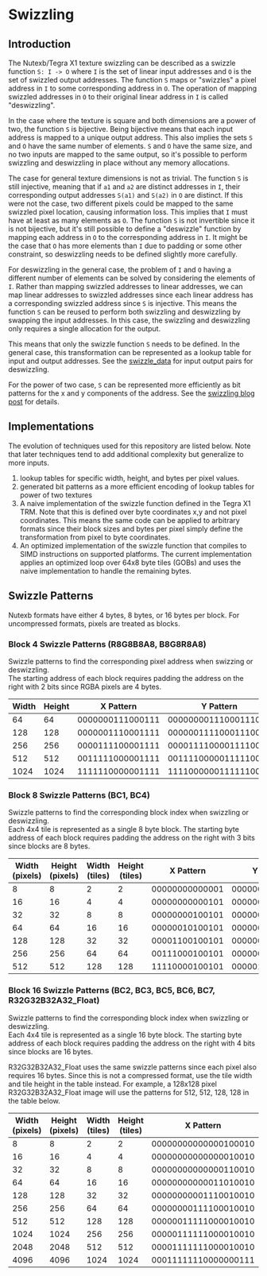 # Swizzling
## Introduction
The Nutexb/Tegra X1 texture swizzling can be described as a swizzle function `S: I -> O` where `I` is the set of linear input addresses and `O` is the set of swizzled output addresses. The function `S` maps or "swizzles" a pixel address in `I` to some corresponding address in `O`. The operation of mapping swizzled addresses in `O` to their original linear address in `I` is called "deswizzling". 

In the case where the texture is square and both dimensions are a power of two, the function `S` is bijective. Being bijective means that each input address is mapped to a unique output address. This also implies the sets `S` and `O` have the same number of elements. `S` and `O` have the same size, and no two inputs are mapped to the same output, so it's possible to perform swizzling and deswizzling in place without any memory allocations.  

The case for general texture dimensions is not as trivial. The function `S` is still injective, meaning that if `a1` and `a2` are distinct addresses in `I`, their corresponding output addresses `S(a1)` and `S(a2)` in `O` are distinct. If this were not the case, two different pixels could be mapped to the same swizzled pixel location, causing information loss. This implies that `I` must have at least as many elements as `O`. The function `S` is not invertible since it is not bijective, but it's still possible to define a "deswizzle" function by mapping each address in `O` to the corresponding address in `I`. It might be the case that `O` has more elements than `I` due to padding or some other constraint, so deswizzling needs to be defined slightly more carefully.  

For deswizzling in the general case, the problem of `I` and `O` having a different number of elements can be solved by considering the elements of `I`. Rather than mapping swizzled addresses to linear addresses, we can map linear addresses to swizzled addresses since each linear address has a corresponding swizzled address since `S` is injective. This means the function `S` can be reused to perform both swizzling and deswizzling by swapping the input addresses. In this case, the swizzling and deswizzling only requires a single allocation for the output.  

This means that only the swizzle function `S` needs to be defined. In the general case, this transformation can be represented as a lookup table for input and output addresses. See the [swizzle_data](https://github.com/ScanMountGoat/nutexb_swizzle/tree/main/swizzle_data) for input output pairs for deswizzling.  

For the power of two case, `S` can be represented more efficiently as bit patterns for the x and y components of the address. See the [swizzling blog post](https://fgiesen.wordpress.com/2011/01/17/texture-tiling-and-swizzling/) for details.

## Implementations
The evolution of techniques used for this repository are listed below. Note that later techniques tend to add additional complexity but generalize to more inputs.
1. lookup tables for specific width, height, and bytes per pixel values.
2. generated bit patterns as a more efficient encoding of lookup tables for power of two textures
3. A naive implementation of the swizzle function defined in the Tegra X1 TRM. Note that this is defined over byte coordinates x,y and not pixel coordinates. This means the same 
code can be applied to arbitrary formats since their block sizes and bytes per pixel simply define the transformation from pixel to byte coordinates.
4. An optimized implementation of the swizzle function that compiles to SIMD instructions on supported platforms. The current implementation applies an optimized loop over 
64x8 byte tiles (GOBs) and uses the naive implementation to handle the remaining bytes. 

## Swizzle Patterns
Nutexb formats have either 4 bytes, 8 bytes, or 16 bytes per block. For uncompressed formats, pixels are treated as blocks.

### Block 4 Swizzle Patterns (R8G8B8A8, B8G8R8A8)
Swizzle patterns to find the corresponding pixel address when swizzing or deswizzling.  
The starting address of each block requires padding the address on the right with 2 bits since RGBA pixels are 4 bytes.  

| Width | Height | X Pattern | Y Pattern |
| --- | --- | --- | ------- |
| 64   | 64   | 0000000111000111 | 00000000111000111000 |
| 128  | 128  | 0000001110001111 | 00000011110001110000 |
| 256  | 256  | 0000111100001111 | 00001111000011110000 |
| 512  | 512  | 0011111000001111 | 00111100000111110000 |
| 1024 | 1024 | 1111110000001111 | 11110000001111110000 |

### Block 8 Swizzle Patterns (BC1, BC4)
Swizzle patterns to find the corresponding block index when swizzling or deswizzling.  
Each 4x4 tile is represented as a single 8 byte block. The starting byte address of each block requires 
padding the address on the right with 3 bits since blocks are 8 bytes.  

| Width (pixels) | Height (pixels) | Width (tiles) | Height (tiles) | X Pattern | Y Pattern |
| --- | --- | --- | --- | --- | --- |
| 8   | 8   | 2   | 2   | 00000000000001 | 000000000000010 |
| 16  | 16  | 4   | 4   | 00000000000101 | 000000000001010 |
| 32  | 32  | 8   | 8   | 00000000100101 | 000000000011010 |
| 64  | 64  | 16  | 16  | 00000010100101 | 000000001011010 |
| 128 | 128 | 32  | 32  | 00001100100101 | 000000011011010 |
| 256 | 256 | 64  | 64  | 00111000100101 | 000000111011010 |
| 512 | 512 | 128 | 128 | 11110000100101 | 000001111011010 |

### Block 16 Swizzle Patterns (BC2, BC3, BC5, BC6, BC7, R32G32B32A32_Float)
Swizzle patterns to find the corresponding block index when swizzling or deswizzling.  
Each 4x4 tile is represented as a single 16 byte block. The starting byte address of each block requires 
padding the address on the right with 4 bits since blocks are 16 bytes.  

R32G32B32A32_Float uses the same swizzle patterns since each pixel also requires 16 bytes. 
Since this is not a compressed format, use the tile width and tile height in the table instead. 
For example, a 128x128 pixel R32G32B32A32_Float image will use the patterns for 512, 512, 128, 128 in the table below.

| Width (pixels) | Height (pixels) | Width (tiles) | Height (tiles) | X Pattern | Y Pattern |
| --- | --- | --- | --- | --- | --- |
| 8    | 8    | 2    | 2    | 00000000000000100010 | 00000000000000100001 |
| 16   | 16   | 4    | 4    | 00000000000000010010 | 00000000000000000101 |
| 32   | 32   | 8    | 8    | 00000000000000110010 | 00000000000000001101 |
| 64   | 64   | 16   | 16   | 00000000000011010010 | 00000000000000101101 |
| 128  | 128  | 32   | 32   | 00000000001110010010 | 00000000000001101101 |
| 256  | 256  | 64   | 64   | 00000000111100010010 | 00000000000011101101 |
| 512  | 512  | 128  | 128  | 00000011111000010010 | 00000000000111101101 |
| 1024 | 1024 | 256  | 256  | 00000111111000010010 | 00001000000111101101 |
| 2048 | 2048 | 512  | 512  | 00001111111000010010 | 00110000000111101101 |
| 4096 | 4096 | 1024 | 1024 | 00011111110000000111 | 11100000001111111000 |

